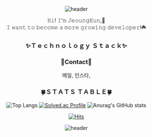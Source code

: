 <!-- 기본 생성 part
**monargent0/monargent0** is a ✨ _special_ ✨ repository because its `README.md` (this file) appears on your GitHub profile.

Here are some ideas to get you started:

- 🔭 I’m currently working on ...
- 🌱 I’m currently learning ...
- 👯 I’m looking to collaborate on ...
- 🤔 I’m looking for help with ...
- 💬 Ask me about ...
- 📫 How to reach me: ...
- 😄 Pronouns: ...
- ⚡ Fun fact: ...
-->

<div align = center>

<!-- 헤더 (물결모양, 문구 etc) -->
![header](https://capsule-render.vercel.app/api?type=wave&color=FCEDDA&height=200&section=header&text=𝐷é𝑣𝑒𝑙𝑜𝑝𝑝𝑒𝑢𝑟%20𝑒𝑛%20𝑐𝑟𝑜𝑖𝑠𝑠𝑎𝑛𝑐𝑒&animation=twinkling&fontSize=40&fontColor=EE4E34)
  

<!-- 인사말  -->
  𝙷𝚒! 𝙸'𝚖 𝙹𝚎𝚘𝚞𝚗𝚐𝙴𝚞𝚗,🐰  <br>
  𝙸 𝚠𝚊𝚗𝚝 𝚝𝚘 𝚋𝚎𝚌𝚘𝚖𝚎 𝚊 𝚖𝚘𝚛𝚎 𝚐𝚛𝚘𝚠𝚒𝚗𝚐 𝚍𝚎𝚟𝚎𝚕𝚘𝚙𝚎𝚛!☘️
  
<!-- 기술 리스트 -->
### ✨Ｔｅｃｈｎｏｌｏｇｙ Ｓｔａｃｋ✨

<!-- 연락 수단 (협업툴로 바꿀까?)   -->
### 🌹Contact🌹
메일, 인스타, 

<!--  git 사용 현황 , 백준, 사용언어 요약 -->
### 🍀ＳＴＡＴＳ ＴＡＢＬＥ🍀
![Top Langs](https://github-readme-stats.vercel.app/api/top-langs/?username=monargent0&layout=compact&theme=calm) 
[![Solved.ac Profile](http://mazassumnida.wtf/api/v2/generate_badge?boj=owjddms96)](https://solved.ac/owjddms96/)
![Anurag's GitHub stats](https://github-readme-stats.vercel.app/api?username=monargent0&show_icons=true&theme=slateorange)

<!-- 방문자 수  -->
[![Hits](https://hits.seeyoufarm.com/api/count/incr/badge.svg?url=https%3A%2F%2Fgithub.com%2Fmonargent0%2Fmonargent0&count_bg=%2395D7DB&title_bg=%23403E4B&icon=github.svg&icon_color=%23DBDADA&title=hits&edge_flat=false)](https://hits.seeyoufarm.com)

<!-- footer 풋터  -->
![header](https://capsule-render.vercel.app/api?type=waving&color=EE4E34&height=100&section=footer)
</div>

